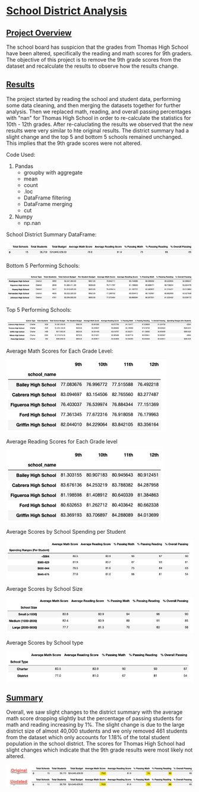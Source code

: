 # <u>School District Analysis</u>

## <u>Project Overview</u>
The school board has suspicion that the grades from Thomas High School have been altered, specifically the reading and math scores for 9th graders.  The objective of this project is to remove the 9th grade scores from the dataset and recalculate the results to observe how the results change.

## <u>Results</u>

The project started by reading the school and student data, performing some data cleaning, and then merging the datasets together for further analysis.  Then we replaced math, reading, and overall passing percentages with "nan" for Thomas High School in order to re-calculate the statistics for 10th - 12th grades.  After re-caluclating the results we observed that the new results were very similar to hte original results.  The district summary had a slight change and the top 5 and bottom 5 schools remained unchanged.  This implies that the 9th grade scores were not altered.

Code Used:

1.  Pandas
    - groupby with aggregate
    - mean
    - count
    - .loc
    - DataFrame filtering
    - DataFrame merging
    - cut
2.  Numpy
    - np.nan

School District Summary DataFrame:

![School District Summary](https://github.com/cadejackson/School_District_Analysis/blob/main/Resources/District%20Summary.png)

Bottom 5 Performing Schools:

![Bottom 5 Performing Schools](https://github.com/cadejackson/School_District_Analysis/blob/main/Resources/Bottom%205%20Schools.png)

Top 5 Performing Schools:

![Top 5 Performing Schools](https://github.com/cadejackson/School_District_Analysis/blob/main/Resources/Top%205%20Schools.png)

Average Math Scores for Each Grade Level:



![Average Math Scores by Grade](https://github.com/cadejackson/School_District_Analysis/blob/main/Resources/Average%20Math%20Scores%20by%20Grade.png)

Average Reading Scores for Each Grade level

![Average Reading Scores by Grade](https://github.com/cadejackson/School_District_Analysis/blob/main/Resources/Average%20Reading%20Scores%20by%20Grade.png)

Average Scores by School Spending per Student

![Average Scores by School Spedning per Student](https://github.com/cadejackson/School_District_Analysis/blob/main/Resources/Scores%20by%20School%20Spending.png)

Average Scores by School Size

![Average Scores by School Size](https://github.com/cadejackson/School_District_Analysis/blob/main/Resources/Scores%20by%20School%20Size.png)

Average Scores by School type

![Average Scores by School Type](https://github.com/cadejackson/School_District_Analysis/blob/main/Resources/Scores%20by%20School%20Type.png)

## <u>Summary</u>

Overall, we saw slight changes to the district summary with the average math score dropping slightly but the percentage of passing students for math and reading increasing by 1%.  The slight change is due to the large district size of almost 40,000 students and we only removed 461 students from the dataset which only accounts for 1.18% of the total student population in the school district.  The scores for Thomas High School had slight changes which indicate that the 9th grade results were most likely not altered.

![District Summary Comparison](https://github.com/cadejackson/School_District_Analysis/blob/main/Resources/District%20Summary%20Comparison.png)
